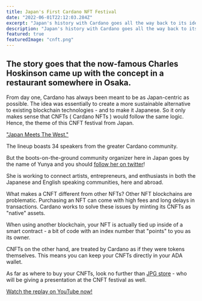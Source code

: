 ```yaml
---
title: Japan's First Cardano NFT Festival
date: "2022-06-01T22:12:03.284Z"
excerpt: "Japan's history with Cardano goes all the way back to its ideation."
description: "Japan's history with Cardano goes all the way back to its ideation."
featured: true
featuredImage: "cnft.png"
---
```

## The story goes that the now-famous Charles Hoskinson came up with the concept in a restaurant somewhere in Osaka.

From day one, Cardano has always been meant to be as Japan-centric as possible. The idea was essentially to create a more sustainable alternative to existing blockchain technologies - and to make it Japanese. So it only makes sense that CNFTs ( Cardano NFTs ) would follow the same logic. Hence, the theme of this CNFT festival from Japan.

["Japan Meets The West."](https://cnft-festival.com/)

The lineup boasts 34 speakers from the greater Cardano community.

But the boots-on-the-ground community organizer here in Japan goes by the name of Yunya and you should [follow her on twitter](https://twitter.com/BLUSTYURI1)!

She is working to connect artists, entrepreneurs, and enthusiasts in both the Japanese and English speaking communities, here and abroad.

What makes a CNFT different from other NFTs?
Other NFT blockchains are problematic. Purchasing an NFT can come with high fees and long delays in transactions. Cardano works to solve these issues by minting its CNFTs as "native" assets.

When using another blockchain, your NFT is actually tied up inside of a smart contract - a bit of code with an index number that "points" to you as its owner.

CNFTs on the other hand, are treated by Cardano as if they were tokens themselves. This means you can keep your CNFTs directly in your ADA wallet.

As far as where to buy your CNFTs, look no further than [JPG store](https://www.jpg.store/) - who will be giving a presentation at the CNFT festival as well.


[Watch the replay on YouTube now!](https://youtu.be/mlhbXWc6oZM)